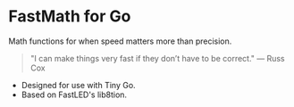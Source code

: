 # FastMath for Go

Math functions for when speed matters more than precision.

> "I can make things very fast if they don’t have to be correct." — Russ Cox

* Designed for use with Tiny Go.
* Based on FastLED's lib8tion.
